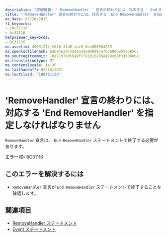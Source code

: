 ```yaml
---
description: "詳細情報: ' RemoveHandler ' 宣言の終わりには、対応する ' End RemoveHandler ' を指定しなければなりません"
title: "'RemoveHandler' 宣言の終わりには、対応する 'End RemoveHandler' を指定しなければなりません"
ms.date: 07/20/2015
f1_keywords:
- vbc31116
- bc31116
helpviewer_keywords:
- BC31116
ms.assetid: 49031274-e048-41d8-aec8-6ea005964225
ms.openlocfilehash: bd684e3d43de1a435099d97a76d680b85725856c
ms.sourcegitcommit: 10e719780594efc781b15295e499c66f316068b8
ms.translationtype: MT
ms.contentlocale: ja-JP
ms.lasthandoff: 02/14/2021
ms.locfileid: "100481130"
---
```

# <a name="removehandler-declaration-must-end-with-a-matching-end-removehandler"></a>'RemoveHandler' 宣言の終わりには、対応する 'End RemoveHandler' を指定しなければなりません

`RemoveHandler` 宣言は、 `End RemoveHandler` ステートメントで終了する必要があります。  
  
 **エラー ID:** BC31116  
  
## <a name="to-correct-this-error"></a>このエラーを解決するには  
  
- `RemoveHandler` 宣言が `End RemoveHandler` ステートメントで終了することを確認します。  
  
## <a name="see-also"></a>関連項目

- [RemoveHandler ステートメント](../language-reference/statements/removehandler-statement.md)
- [Event ステートメント](../language-reference/statements/event-statement.md)
